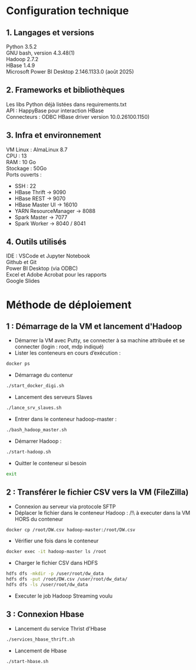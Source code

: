 # Configuration technique

## 1. Langages et versions

Python 3.5.2 <br>
GNU bash, version 4.3.48(1) <br>
Hadoop 2.7.2 <br>
HBase 1.4.9 <br>
Microsoft Power BI Desktop 2.146.1133.0 (août 2025)

## 2. Frameworks et bibliothèques

Les libs Python déjà listées dans requirements.txt <br>
API : HappyBase pour interaction HBase <br>
Connecteurs : ODBC HBase driver version 10.0.26100.1150) <br>

## 3. Infra et environnement

VM Linux : AlmaLinux 8.7 <br>
CPU : 13 <br>
RAM : 10 Go <br>
Stockage : 50Go <br>
Ports ouverts :
- SSH : 22
- HBase Thrift → 9090
- HBase REST → 9070
- HBase Master UI → 16010
- YARN ResourceManager → 8088
- Spark Master → 7077
- Spark Worker → 8040 / 8041

## 4. Outils utilisés

IDE : VSCode et Jupyter Notebook <br>
Github et Git <br>
Power BI Desktop (via ODBC) <br>
Excel et Adobe Acrobat pour les rapports <br>
Google Slides <br>

# Méthode de déploiement

## 1 : Démarrage de la VM et lancement d'Hadoop

- Démarrer la VM avec Putty, se connecter à sa machine attribuée et se connecter (login : root, mdp indiqué)
- Lister les conteneurs en cours d’exécution :
```bash
docker ps
```
- Démarrage du contenur 
```bash
./start_docker_digi.sh
```
- Lancement des serveurs Slaves
```bash
./lance_srv_slaves.sh
```
- Entrer dans le conteneur hadoop-master :
```bash
./bash_hadoop_master.sh
```
- Démarrer Hadoop :
```bash
./start-hadoop.sh
```
- Quitter le conteneur si besoin 
```bash
exit
```

## 2 : Transférer le fichier CSV vers la VM (FileZilla)

- Connexion au serveur via protocole SFTP
- Déplacer le fichier dans le conteneur Hadoop : /!\ à executer dans la VM HORS du conteneur
```bash
docker cp /root/DW.csv hadoop-master:/root/DW.csv
```
- Vérifier une fois dans le conteneur 
```bash
docker exec -it hadoop-master ls /root
```
- Charger le fichier CSV dans HDFS
```bash
hdfs dfs -mkdir -p /user/root/dw_data
hdfs dfs -put /root/DW.csv /user/root/dw_data/
hdfs dfs -ls /user/root/dw_data
```
- Executer le job Hadoop Streaming voulu 

## 3 : Connexion Hbase

- Lancement du service Thrist d'Hbase
```bash
./services_hbase_thrift.sh
```
- Lancement de Hbase
```bash
./start-hbase.sh
```

